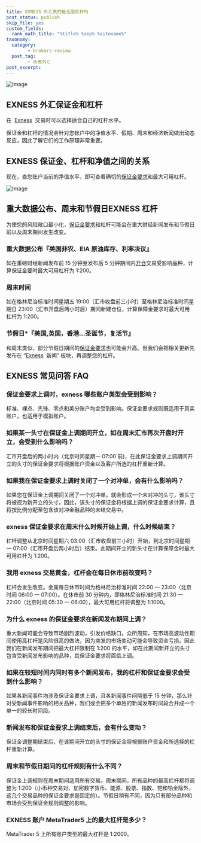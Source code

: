 ```yaml
---
title: EXNESS 外汇真的是无限杠杆吗
post_status: publish
skip_file: yes
custom_fields:
  rank_math_title: "%title% %sep% %sitename%"
taxonomy:
  category:
        - brokers-review
  post_tag:
        - 水煮外汇
post_excerpt: 
---
```

![Image](https://cdn.fendou.la/welaowei8/2019/01/Exness.svg)

## EXNESS 外汇保证金和杠杆

在  [Exness](https://www.ifttt.fun/go/exness-cn/)  交易时可以选择适合自己的杠杆水平。

保证金和杠杆的情况会针对您帐户中的净值水平、假期、周末和经济新闻做出动态反应，因此了解它们的工作原理非常重要。

## EXNESS 保证金、杠杆和净值之间的关系

现在，查您账户当前的净值水平，即可查看确切的[保证金要求](https://we.laowei8.com/question/exness-leverage)和最大可用杠杆。

![Image](https://cdn.fendou.la/welaowei8/2020/07/ec679f786486720331bc126ccf9a101f-5.gif)

## 重大数据公布、周末和节假日**EXNESS 杠杆**

为使您的风险敞口最小化，[保证金要求](https://we.laowei8.com/question/exness-leverage)和杠杆可能会在重大财经新闻发布和节假日前以及周末期间发生改变。

### 重大数据公布『美国非农、EIA 原油库存、利率决议』

如在重磅财经新闻发布前 15 分钟至发布后 5 分钟期间内[开仓](https://baike.baidu.com/item/%E5%BB%BA%E4%BB%93/3070296)交易受影响品种，计算保证金要时最大可用杠杆为 1:200。

### 周末时间

如在格林尼治标准时间星期五 19:00（汇市收盘前三小时）至格林尼治标准时间星期日 23:00（汇市开盘后两小时后）期间新建仓位，计算保障金要求时最大可用杠杆为 1:200。

### 节假日*『美国,英国，香港…圣诞节，复活节』

和周末类似，部分节假日期间的[保证金要求](https://we.laowei8.com/question/exness-leverage)也可能会升高。但我们会把相关更新先发布在 “[Exness](https://www.ifttt.fun/go/exness-cn/)  新闻” 板块，再调整您的杠杆。

## EXNESS 常见问答 FAQ

### 保证金要求上调时，exness 哪些账户类型会受到影响？

标准、裸点、先锋、零点和美分账户均会受到影响。保证金要求规则既适用于真实账户，也适用于模拟账户。

### 如果某一头寸在保证金上调期间开立，如在周末汇市再次开盘时开立，会受到什么影响吗？

汇市开盘后的两小时内（北京时间星期一 07:00 前)，在此保证金要求上调期间开立的头寸的保证金要求将根据账户资金以及客户所选的杠杆重新计算。

### 如果我在保证金要求上调时关闭了一个对冲单，会有什么影响吗？

如果您在保证金上调期间关闭了一个对冲单，就会形成一个未对冲的头寸，该头寸将被视为新开立的头寸。因此，该头寸的保证金将根据上调的保证金要求计算，且将按比例分配至包含该对冲金融品种的未结交易中。

### exness 保证金要求在周末什么时候开始上调，什么时候结束？

杠杆调整从北京时间星期六 03:00（汇市收盘前三小时）开始，到北京时间星期一 07:00（汇市开盘后两小时后）结束。此期间开立的新头寸在计算保障金时最大可用杠杆为 1:200。

### 我用 exness 交易黄金，杠杆会在每日休市前改变吗？

杠杆会发生改变。金属每日休市时间为格林尼治标准时间 22:00 — 23:00（北京时间 06:00 — 07:00）。在休市前 30 分钟内，即格林尼治标准时间 21:30 — 22:00（北京时间 05:30 — 06:00），最大可用杠杆将调整为 1:1000。

### 为什么 exness 的保证金要求在新闻发布期间上调？

重大新闻可能会导致市场剧烈波动，引发价格缺口。众所周知，在市场高波动性期间使用高杠杆是风险很高的做法，因为突发的市场变动可能会导致资金亏损。因此我们在新闻发布期间把最大杠杆限制在 1:200 的水平，如在此期间新开立的头寸包含受新闻发布影响的品种，其保证金要求将面临上调。

### 如果在较短时间内同时有多个新闻发布，我的杠杆和保证金要求会受到什么影响？

如果各新闻事件均涉及保证金要求上调，且各新闻事件间隔低于 15 分钟，那么针对受新闻事件影响的相关品种，我们或会把多个单独的新闻发布时间段合并成一个单一的较长时间段。

### 新闻发布和保证金要求上调结束后，会有什么变动？

保证金调整期结束后，在该期间开立的头寸的保证金将根据账户资金和所选择的杠杆重新计算。

### 周末和节假日期间的杠杆规则有什么不同？

保证金上调规则在周末期间适用所有交易。周末期间，所有品种的最高杠杆都将调整为 1:200（小币种交易对、加密数字货币、能源、股票、指数、钯和铂金除外，这几个交易品种的保证金要求是固定的）。节假日稍有不同，因为只有部分品种和市场会受到保证金规则调整的影响。

### EXNESS 账户 MetaTrader5 上的最大杠杆是多少？

MetaTrader 5 上所有账户类型的最大杠杆是 1:2000。